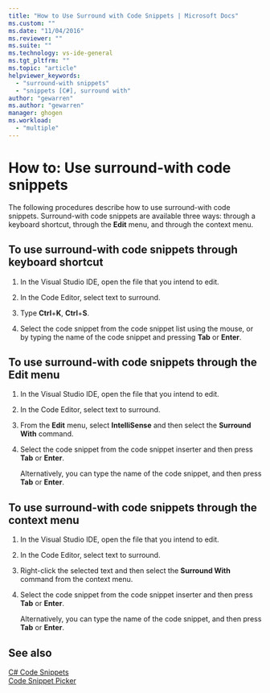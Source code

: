 ```yaml
---
title: "How to Use Surround with Code Snippets | Microsoft Docs"
ms.custom: ""
ms.date: "11/04/2016"
ms.reviewer: ""
ms.suite: ""
ms.technology: vs-ide-general
ms.tgt_pltfrm: ""
ms.topic: "article"
helpviewer_keywords: 
  - "surround-with snippets"
  - "snippets [C#], surround with"
author: "gewarren"
ms.author: "gewarren"
manager: ghogen
ms.workload: 
  - "multiple"
---
```

# How to: Use surround-with code snippets

The following procedures describe how to use surround-with code snippets. Surround-with code snippets are available three ways: through a keyboard shortcut, through the **Edit** menu, and through the context menu.

## To use surround-with code snippets through keyboard shortcut

1. In the Visual Studio IDE, open the file that you intend to edit.

1. In the Code Editor, select text to surround.

1. Type **Ctrl**+**K**, **Ctrl**+**S**.

1. Select the code snippet from the code snippet list using the mouse, or by typing the name of the code snippet and pressing **Tab** or **Enter**.

## To use surround-with code snippets through the Edit menu

1. In the Visual Studio IDE, open the file that you intend to edit.

1. In the Code Editor, select text to surround.

1. From the **Edit** menu, select **IntelliSense** and then select the **Surround With** command.

1. Select the code snippet from the code snippet inserter and then press **Tab** or **Enter**.

     Alternatively, you can type the name of the code snippet, and then press **Tab** or **Enter**.

## To use surround-with code snippets through the context menu

1. In the Visual Studio IDE, open the file that you intend to edit.

1. In the Code Editor, select text to surround.

1. Right-click the selected text and then select the **Surround With** command from the context menu.

1. Select the code snippet from the code snippet inserter and then press **Tab** or **Enter**.

     Alternatively, you can type the name of the code snippet, and then press **Tab** or **Enter**.

## See also

[C# Code Snippets](../ide/visual-csharp-code-snippets.md)  
[Code Snippet Picker](../ide/reference/code-snippet-picker.md)
